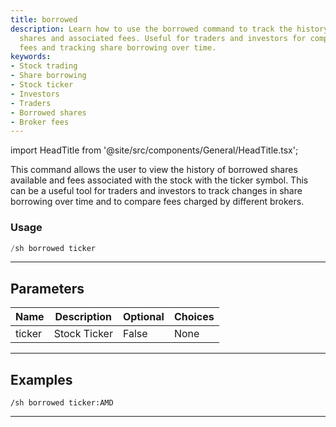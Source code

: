 ```yaml
---
title: borrowed
description: Learn how to use the borrowed command to track the history of borrowed
  shares and associated fees. Useful for traders and investors for comparing broker
  fees and tracking share borrowing over time.
keywords:
- Stock trading
- Share borrowing
- Stock ticker
- Investors
- Traders
- Borrowed shares
- Broker fees
---
```


import HeadTitle from '@site/src/components/General/HeadTitle.tsx';

<HeadTitle title="borrowed - Short_Data - Discord - Reference | OpenBB Bot Docs" />

This command allows the user to view the history of borrowed shares available and fees associated with the stock with the ticker symbol. This can be a useful tool for traders and investors to track changes in share borrowing over time and to compare fees charged by different brokers.

### Usage

```python wordwrap
/sh borrowed ticker
```

---

## Parameters

| Name | Description | Optional | Choices |
| ---- | ----------- | -------- | ------- |
| ticker | Stock Ticker | False | None |


---

## Examples

```
/sh borrowed ticker:AMD
```

---
